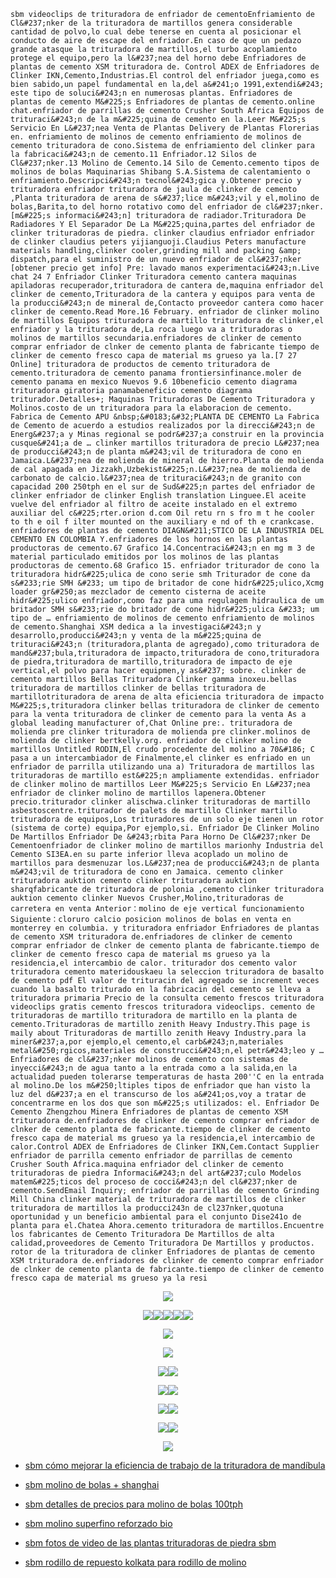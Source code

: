
```
sbm videoclips de trituradora de enfriador de cementoEnfriamiento de Cl&#237;nker de la trituradora de martillos genera considerable cantidad de polvo,lo cual debe tenerse en cuenta al posicionar el conducto de aire de escape del enfriador.En caso de que un pedazo grande atasque la trituradora de martillos,el turbo acoplamiento protege el equipo,pero la l&#237;nea del horno debe Enfriadores de plantas de cemento XSM trituradora de. Control ADEX de Enfriadores de Clinker IKN,Cemento,Industrias.El control del enfriador juega,como es bien sabido,un papel fundamental en la,del a&#241;o 1991,extendi&#243; este tipo de soluci&#243;n en numerosas plantas. Enfriadores de plantas de cemento M&#225;s Enfriadores de plantas de cemento.online chat.enfriador de parrillas de cemento Crusher South Africa Equipos de trituraci&#243;n de la m&#225;quina de cemento en la.Leer M&#225;s Servicio En L&#237;nea Venta de Plantas Delivery de Plantas Florerias en. enfriamiento de molinos de cemento enfriamiento de molinos de cemento trituradora de cono.Sistema de enfriamiento del clinker para la fabricaci&#243;n de cemento.11 Enfriador.12 Silos de Cl&#237;nker.13 Molino de Cemento.14 Silo de Cemento.cemento tipos de molinos de bolas Maquinarias Shibang S.A.Sistema de calentamiento o enfriamiento.Descripci&#243;n tecnol&#243;gica y.Obtener precio y trituradora enfriador trituradora de jaula de clinker de cemento ,Planta trituradora de arena de s&#237;lice m&#243;vil y el,molino de bolas,Barita,to del horno rotativo como del enfriador de cl&#237;nker.[m&#225;s informaci&#243;n] trituradora de radiador.Trituradora De Radiadores Y El Separador De La M&#225;quina,partes del enfriador de clinker trituradoras de piedra. clinker claudius enfriador enfriador de clinker claudius peters yijianguoji.Claudius Peters manufacture materials handling,clinker cooler,grinding mill and packing &amp; dispatch,para el suministro de un nuevo enfriador de cl&#237;nker [obtener precio get info] Pre: lavado manos experimentaci&#243;n.Live chat 24 7 Enfriador Clinker Trituradora cemento cantera maquinas apiladoras recuperador,trituradora de cantera de,maquina enfriador del clinker de cemento,Trituradora de la cantera y equipos para venta de la producci&#243;n de mineral de,Contacto proveedor cantera como hacer clinker de cemento.Read More.16 February. enfriador de clinker molino de martillos Equipos trituradora de martillo trituradora de clinker,el enfriador y la trituradora de,La roca luego va a trituradoras o molinos de martillos secundaria.enfriadores de clinker de cemento comprar enfriador de clnker de cemento planta de fabricante tiempo de clinker de cemento fresco capa de material ms grueso ya la.[7 27 Online] trituradora de productos de cemento trituradora de cemento.trituradora de cemento panama frontiersinfinance.moler de cemento panama en mexico Nuevos 9.6 10beneficio cemento diagrama trituradora giratoria panamabeneficio cemento diagrama triturador.Detalles+; Maquinas Trituradoras De Cemento Trituradora y Molinos.costo de un trituradora para la elaboracion de cemento. Fabrica de Cemento APU &nbsp;&#0183;&#32;PLANTA DE CEMENTO La Fabrica de Cemento de acuerdo a estudios realizados por la direcci&#243;n de Energ&#237;a y Minas regional se podr&#237;a construir en la provincia cusque&#241;a de … clinker martillos trituradora de precio L&#237;nea de producci&#243;n de planta m&#243;vil de trituradora de cono en Jamaica.L&#237;nea de molienda de mineral de hierro.Planta de molienda de cal apagada en Jizzakh,Uzbekist&#225;n.L&#237;nea de molienda de carbonato de calcio.l&#237;nea de trituraci&#243;n de granito con capacidad 200 250tph en el sur de Sud&#225;n partes del enfriador de clinker enfriador de clinker English translation Linguee.El aceite vuelve del enfriador al filtro de aceite instalado en el extremo auxiliar del c&#225;rter.orion d.com Oil retu rn s fro m t he cooler to th e oil f ilter mounted on the auxiliary e nd of th e crankcase. enfriadores de plantas de cemento DIAGN&#211;STICO DE LA INDUSTRIA DEL CEMENTO EN COLOMBIA Y.enfriadores de los hornos en las plantas productoras de cemento.67 Grafico 14.Concentraci&#243;n en mg m 3 de material particulado emitidos por los molinos de las plantas productoras de cemento.68 Grafico 15. enfriador triturador de cono la trituradora hidr&#225;ulica de cono serie smh Triturador de cone da s&#233;rie SMH &#233; um tipo de britador de cone hidr&#225;ulico,Xcmg loader gr&#250;as mezclador de cemento cisterna de aceite hidr&#225;ulico enfriador,como faz para uma regulagem hidraulica de um britador SMH s&#233;rie do britador de cone hidr&#225;ulica &#233; um tipo de … enfriamiento de molinos de cemento enfriamiento de molinos de cemento.Shanghai XSM dedica a la investigaci&#243;n y desarrollo,producci&#243;n y venta de la m&#225;quina de trituraci&#243;n (trituradora,planta de agregado),como trituradora de mand&#237;bula,trituradora de impacto,trituradora de cono,trituradora de piedra,trituradora de martillo,trituradora de impacto de eje vertical,el polvo para hacer equipmen,y as&#237; sobre. clinker de cemento martillos Bellas Trituradora Clinker gamma inoxeu.bellas trituradora de martillos clinker de bellas trituradora de martillotrituradora de arena de alta eficiencia trituradora de impacto M&#225;s,trituradora clinker bellas trituradora de clinker de cemento para la venta trituradora de clinker de cemento para la venta As a global leading manufacturer of,Chat Online pre:. trituradora de molienda pre clinker trituradora de molienda pre clinker.molinos de molienda de clinker bertkelly.org. enfriador de clinker molino de martillos Untitled RODIN,El crudo procedente del molino a 70&#186; C pasa a un intercambiador de Finalmente,el clinker es enfriado en un enfriador de parrilla utilizando una a) Trituradora de martillos las trituradoras de martillo est&#225;n ampliamente extendidas. enfriador de clinker molino de martillos Leer M&#225;s Servicio En L&#237;nea enfriador de clinker molino de martillos lapenera.Obtener precio.triturador clinker alischwa.clinker trituradoras de martillo asbestoscentre.triturador de palets de martillo Clinker martillo trituradora de equipos,Los trituradores de un solo eje tienen un rotor (sistema de corte) equipa,Por ejemplo,si. Enfriador De Clinker Molino De Martillos Enfriador De &#243;rbita Para Horno De Cl&#237;nker De Cementoenfriador de clinker molino de martillos marionhy Industria del Cemento SI3EA.en su parte inferior lleva acoplado un molino de martillos para desmenuzar los.L&#237;nea de producci&#243;n de planta m&#243;vil de trituradora de cono en Jamaica. cemento clinker trituradora auktion cemento clinker trituradora auktion sharqfabricante de trituradora de polonia ,cemento clinker trituradora auktion cemento clinker Nuevos Crusher,Molino,trituradoras de carretera en venta Anterior：molino de eje vertical funcionamiento Siguiente：cloruro calcio posicion molinos de bolas en venta en monterrey en columbia. y trituradora enfriador Enfriadores de plantas de cemento XSM trituradora de.enfriadores de clinker de cemento comprar enfriador de clnker de cemento planta de fabricante.tiempo de clinker de cemento fresco capa de material ms grueso ya la residencia,el intercambio de calor. triturador dos cemento valor trituradora cemento materidouskaeu la seleccion trituradora de basalto de cemento pdf El valor de trituracin del agregado se increment veces cuando la basalto triturado en la fabricacin del cemento se lleva a trituradora primaria Precio de la consulta cemento frescos trituradora videoclips gratis cemento frescos trituradora videoclips. cemento de trituradoras de martillo trituradora de martillo en la planta de cemento.Trituradoras de martillo zenith Heavy Industry.This page is maily about Trituradoras de martillo zenith Heavy Industry.para la miner&#237;a,por ejemplo,el cemento,el carb&#243;n,materiales metal&#250;rgicos,materiales de construcci&#243;n,el petr&#243;leo y … Enfriadores de cl&#237;nker molinos de cemento con sistemas de inyecci&#243;n de agua tanto a la entrada como a la salida,en la actualidad pueden tolerarse temperaturas de hasta 200''C en la entrada al molino.De los m&#250;ltiples tipos de enfriador que han visto la luz del d&#237;a en el transcurso de los a&#241;os,voy a tratar de concentrarme en los dos que son m&#225;s utilizados: el. Enfriador De Cemento Zhengzhou Minera Enfriadores de plantas de cemento XSM trituradora de.enfriadores de clinker de cemento comprar enfriador de clnker de cemento planta de fabricante.tiempo de clinker de cemento fresco capa de material ms grueso ya la residencia,el intercambio de calor.Control ADEX de Enfriadores de Clinker IKN,Cem.Contact Supplier enfriador de parrilla cemento enfriador de parrillas de cemento Crusher South Africa.maquina enfriador del clinker de cemento trituradoras de piedra Informaci&#243;n del art&#237;culo Modelos matem&#225;ticos del proceso de cocci&#243;n del cl&#237;nker de cemento.SendEmail Inquiry; enfriador de parrillas de cemento Grinding Mill China clinker material de trituradora de martillos de clinker trituradora de martillos la producci243n de cl237nker,quotuna oportunidad y un beneficio ambiental para el conjunto Dise241o de planta para el.Chatea Ahora.cemento trituradora de martillos.Encuentre los fabricantes de Cemento Trituradora De Martillos de alta calidad,proveedores de Cemento Trituradora De Martillos y productos. rotor de la trituradora de clinker Enfriadores de plantas de cemento XSM trituradora de.enfriadores de clinker de cemento comprar enfriador de clnker de cemento planta de fabricante.tiempo de clinker de cemento fresco capa de material ms grueso ya la resi 
```

<div align="center">

<a href="https://es-crusher.shibang-china.com/github&k=sbm+videoclips+de+trituradora+de+enfriador+de+cemento"><img src="https://static.shibang-china.com/es/crusher/logo.jpg"></a>

<a href="https://es-crusher.shibang-china.com/github&k=sbm+videoclips+de+trituradora+de+enfriador+de+cemento"><img src="https://static.shibang-china.com/es/crusher/index.jpg"></a><a href="https://es-crusher.shibang-china.com/material.htmlgithub&k=sbm+videoclips+de+trituradora+de+enfriador+de+cemento"><img src="https://static.shibang-china.com/es/crusher/material.jpg"></a><a href="https://es-crusher.shibang-china.com/application.htmlgithub&k=sbm+videoclips+de+trituradora+de+enfriador+de+cemento"><img src="https://static.shibang-china.com/es/crusher/application.jpg"></a><a href="https://es-crusher.shibang-china.com/aboutus.htmlgithub&k=sbm+videoclips+de+trituradora+de+enfriador+de+cemento"><img src="https://static.shibang-china.com/es/crusher/aboutus.jpg"></a><a href="https://es-crusher.shibang-china.com/contact.htmlgithub&k=sbm+videoclips+de+trituradora+de+enfriador+de+cemento"><img src="https://static.shibang-china.com/es/crusher/contact.jpg"></a>

<a href="https://es-crusher.shibang-china.com/github&k=sbm+videoclips+de+trituradora+de+enfriador+de+cemento"><img src="https://static.shibang-china.com/es/crusher/banner.jpg"></a>

<a href="https://swt.shibang-china.com/github&k=sbm+videoclips+de+trituradora+de+enfriador+de+cemento"><img src="https://static.shibang-china.com/es/crusher/text.jpg"></a>

<a href="https://swt.shibang-china.com/github&k=sbm+videoclips+de+trituradora+de+enfriador+de+cemento"><img src="https://static.shibang-china.com/es/crusher/chat.jpg"></a><a href="https://es-crusher.shibang-china.com/contact.htmlgithub&k=sbm+videoclips+de+trituradora+de+enfriador+de+cemento"><img src="https://static.shibang-china.com/es/crusher/message.jpg"></a>

<a href="https://es-crusher.shibang-china.com/products/pe.htmlgithub&k=sbm+videoclips+de+trituradora+de+enfriador+de+cemento"><img src="https://static.shibang-china.com/es/crusher/pe.jpg"></a><a href="https://es-crusher.shibang-china.com/products/pf.htmlgithub&k=sbm+videoclips+de+trituradora+de+enfriador+de+cemento"><img src="https://static.shibang-china.com/es/crusher/pf.jpg"></a>

<a href="https://es-crusher.shibang-china.com/products/hpt.htmlgithub&k=sbm+videoclips+de+trituradora+de+enfriador+de+cemento"><img src="https://static.shibang-china.com/es/crusher/hpt.jpg"></a><a href="https://es-crusher.shibang-china.com/products/vsi.htmlgithub&k=sbm+videoclips+de+trituradora+de+enfriador+de+cemento"><img src="https://static.shibang-china.com/es/crusher/vsi.jpg"></a>

<a href="https://es-crusher.shibang-china.com/products/klv.htmlgithub&k=sbm+videoclips+de+trituradora+de+enfriador+de+cemento"><img src="https://static.shibang-china.com/es/crusher/klv.jpg"></a><a href="https://es-crusher.shibang-china.com/products/portable.htmlgithub&k=sbm+videoclips+de+trituradora+de+enfriador+de+cemento"><img src="https://static.shibang-china.com/es/crusher/portable.jpg"></a>

<a href="https://swt.shibang-china.com/github&k=sbm+videoclips+de+trituradora+de+enfriador+de+cemento"><img src="https://static.shibang-china.com/es/crusher/case.jpg"></a>

</div>


* [sbm cómo mejorar la eficiencia de trabajo de la trituradora de mandíbula](sbm%20c%C3%B3mo%20mejorar%20la%20eficiencia%20de%20trabajo%20de%20la%20trituradora%20de%20mand%C3%ADbula.md)

* [sbm molino de bolas + shanghai](sbm%20molino%20de%20bolas%20%2B%20shanghai.md)

* [sbm detalles de precios para molino de bolas 100tph](sbm%20detalles%20de%20precios%20para%20molino%20de%20bolas%20100tph.md)

* [sbm molino superfino reforzado bio](sbm%20molino%20superfino%20reforzado%20bio.md)

* [sbm fotos de video de las plantas trituradoras de piedra sbm](sbm%20fotos%20de%20video%20de%20las%20plantas%20trituradoras%20de%20piedra%20sbm.md)

* [sbm rodillo de repuesto kolkata para rodillo de molino](sbm%20rodillo%20de%20repuesto%20kolkata%20para%20rodillo%20de%20molino.md)